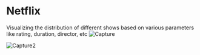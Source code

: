 # Netflix
Visualizing the distribution of different shows based on various parameters like rating, duration, director, etc
![Capture](https://github.com/ParnaChat/Netflix/assets/146278455/6fa696e4-6867-4083-aaa9-21ae30e39660)

![Capture2](https://github.com/ParnaChat/Netflix/assets/146278455/7fe237a4-d485-4d06-a70e-bc0619dfecff)
